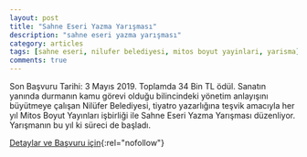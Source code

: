```yaml
---
layout: post
title: "Sahne Eseri Yazma Yarışması"
description: "sahne eseri yazma yarışması"
category: articles
tags: [sahne eseri, nilufer belediyesi, mitos boyut yayinlari, yarisma]
comments: true
---
```


Son Başvuru Tarihi: 3 Mayıs 2019. Toplamda 34 Bin TL ödül.
Sanatın yanında durmanın kamu görevi olduğu bilincindeki yönetim anlayışını büyütmeye çalışan Nilüfer Belediyesi, tiyatro yazarlığına teşvik amacıyla her yıl Mitos Boyut Yayınları işbirliği ile Sahne Eseri Yazma Yarışması düzenliyor. Yarışmanın bu yıl ki süreci de başladı.

[Detaylar ve Başvuru için](http://www.nilufer.bel.tr/haber-5917-sahne_eseri_yazma_yarismasinda_basvurular_basladi_){:rel="nofollow"}